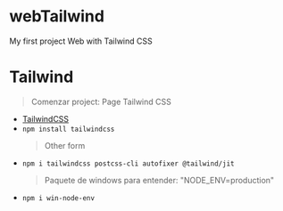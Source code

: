 # webTailwind

My first project Web with Tailwind CSS

# Tailwind

> Comenzar project:
> Page Tailwind CSS

- [TailwindCSS](https://tailwindcss.com/)
- `npm install tailwindcss`
  > Other form
- `npm i tailwindcss postcss-cli autofixer @tailwind/jit`
  > Paquete de windows para entender: "NODE_ENV=production"
- `npm i win-node-env`
